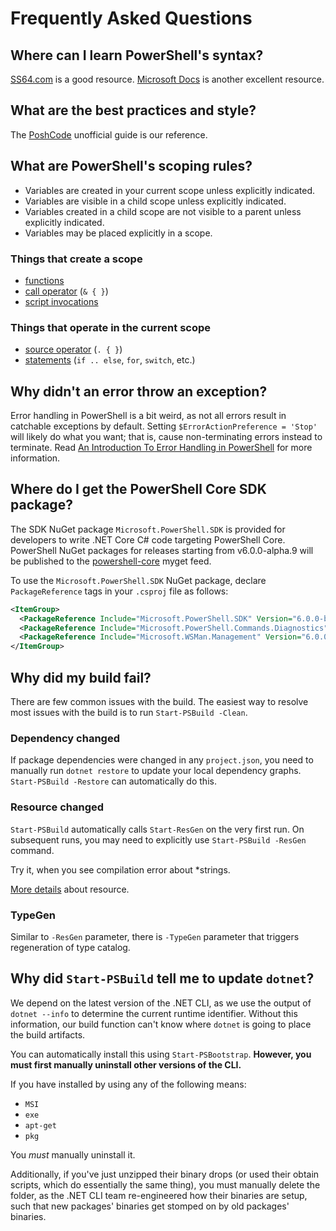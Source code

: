 # Frequently Asked Questions

## Where can I learn PowerShell's syntax?

[SS64.com](http://ss64.com/ps/syntax.html) is a good resource.
[Microsoft Docs](https://docs.microsoft.com/powershell/scripting/overview?view=powershell-6) is another excellent resource.

## What are the best practices and style?

The [PoshCode][] unofficial guide is our reference.

[PoshCode]: https://github.com/PoshCode/PowerShellPracticeAndStyle

## What are PowerShell's scoping rules?

- Variables are created in your current scope unless explicitly indicated.
- Variables are visible in a child scope unless explicitly indicated.
- Variables created in a child scope are not visible to a parent unless
  explicitly indicated.
- Variables may be placed explicitly in a scope.

### Things that create a scope

- [functions](http://ss64.com/ps/syntax-functions.html)
- [call operator](http://ss64.com/ps/call.html) (`& { }`)
- [script invocations](http://ss64.com/ps/syntax-run.html)

### Things that operate in the current scope

- [source operator](http://ss64.com/ps/source.html) (`. { }`)
- [statements](http://ss64.com/ps/statements.html) (`if .. else`, `for`, `switch`, etc.)

## Why didn't an error throw an exception?

Error handling in PowerShell is a bit weird, as not all errors result in catchable exceptions by default.
Setting `$ErrorActionPreference = 'Stop'` will likely do what you want;
that is, cause non-terminating errors instead to terminate.
Read [An Introduction To Error Handling in PowerShell][error] for more information.

[error]: https://blogs.msdn.microsoft.com/kebab/2013/06/09/an-introduction-to-error-handling-in-powershell/

## Where do I get the PowerShell Core SDK package?

The SDK NuGet package `Microsoft.PowerShell.SDK` is provided for developers to write .NET Core C# code targeting PowerShell Core.
PowerShell NuGet packages for releases starting from v6.0.0-alpha.9 will be published to the [powershell-core][] myget feed.

To use the `Microsoft.PowerShell.SDK` NuGet package, declare `PackageReference` tags in your `.csproj` file as follows:

```xml
<ItemGroup>
  <PackageReference Include="Microsoft.PowerShell.SDK" Version="6.0.0-beta.9" />
  <PackageReference Include="Microsoft.PowerShell.Commands.Diagnostics" Version="6.0.0-beta.9" />
  <PackageReference Include="Microsoft.WSMan.Management" Version="6.0.0-beta.9"/>
</ItemGroup>
```

[powershell-core]: https://powershell.myget.org/gallery/powershell-core

## Why did my build fail?

There are few common issues with the build.
The easiest way to resolve most issues with the build is to run `Start-PSBuild -Clean`.

### Dependency changed

If package dependencies were changed in any `project.json`, you need to manually
run `dotnet restore` to update your local dependency graphs.
`Start-PSBuild -Restore` can automatically do this.

### Resource changed

`Start-PSBuild` automatically calls `Start-ResGen` on the very first run.
On subsequent runs, you may need to explicitly use `Start-PSBuild -ResGen` command.

Try it, when you see compilation error about *strings.

[More details](dev-process/resx-files.md) about resource.

### TypeGen

Similar to `-ResGen` parameter, there is `-TypeGen` parameter that triggers regeneration of type catalog.

## Why did `Start-PSBuild` tell me to update `dotnet`?

We depend on the latest version of the .NET CLI, as we use the output of `dotnet
--info` to determine the current runtime identifier.
Without this information, our build function can't know where `dotnet` is going to place the build artifacts.

You can automatically install this using `Start-PSBootstrap`.
**However, you must first manually uninstall other versions of the CLI.**

If you have installed by using any of the following means:

- `MSI`
- `exe`
- `apt-get`
- `pkg`

You *must* manually uninstall it.

Additionally, if you've just unzipped their binary drops (or used their obtain
scripts, which do essentially the same thing), you must manually delete the
folder, as the .NET CLI team re-engineered how their binaries are setup, such
that new packages' binaries get stomped on by old packages' binaries.
